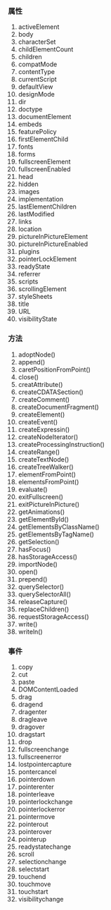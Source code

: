 ### 属性
1. activeElement
2. body
3. characterSet
4. childElementCount
5. children
6. compatMode
7. contentType
8. currentScript
9. defaultView
10. designMode
11. dir
12. doctype
13. documentElement
14. embeds
15. featurePolicy
16. firstElementChild
17. fonts
18. forms
19. fullscreenElement
20. fullscreenEnabled
21. head
22. hidden
23. images
24. implementation
25. lastElementChildren
26. lastModified
27. links
28. location
29. pictureInPictureElement
30. pictureInPictureEnabled
31. plugins
32. pointerLockElement
33. readyState
34. referrer
35. scripts
36. scrollingElement
37. styleSheets
38. title
39. URL
40. visibilityState
### 方法
1. adoptNode()
2. append()
3. caretPositionFromPoint()
4. close()
5. creatAttribute()
6. createCDATASection()
7. createComment()
8. createDocumentFragment()
9. createElement()
10. createEvent()
11. createExpressin()
12. createNodeIterator()
13. createProcessingInstruction()
14. createRange()
15. createTextNode()
16. createTreeWalker()
17. elementFromPoint()
18. elementsFromPoint()
19. evaluate()
20. exitFullscreen()
21. exitPictureInPicture()
22. getAnimations()
23. getElementById()
24. getElementsByClassName()
25. getElementsByTagName()
26. getSelection()
27. hasFocus()
28. hasStorageAccess()
29. importNode()
30. open()
31. prepend()
32. querySelector()
33. querySelectorAll()
34. releaseCapture()
35. replaceChildren()
36. requestStorageAccess()
37. write()
38. writeln()
### 事件
1. copy
2. cut
3. paste
4. DOMContentLoaded
5. drag
6. dragend
7. dragenter
8. dragleave
9. dragover
10. dragstart
11. drop
12. fullscreenchange
13. fullscreenerror
14. lostpointercapture
15. pontercancel
16. pointerdown
17. pointerenter
18. pointerleave
19. pointerlockchange
20. pointerlockerror
21. pointermove
22. pointerout
23. pointerover
24. pointerup
25. readystatechange
26. scroll
27. selectionchange
28. selectstart
29. touchend
30. touchmove
31. touchstart
32. visibilitychange
